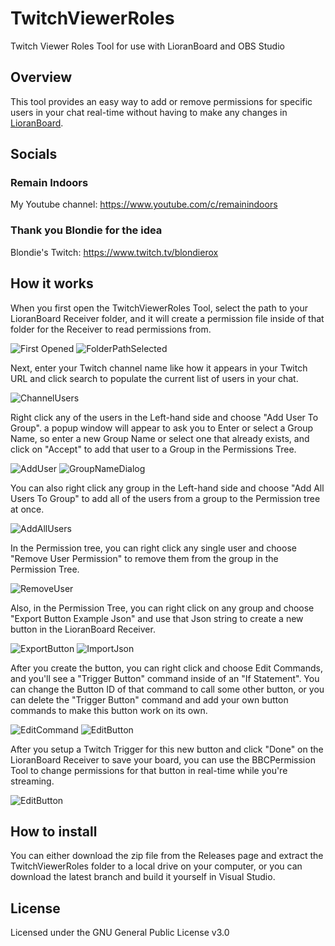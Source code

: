 # TwitchViewerRoles
Twitch Viewer Roles Tool for use with LioranBoard and OBS Studio

## Overview

This tool provides an easy way to add or remove permissions for specific users in your chat real-time without having to make any changes in [LioranBoard](https://obsproject.com/forum/resources/lioranboard-stream-deck-animator.862/).

## Socials

### Remain Indoors

My Youtube channel: https://www.youtube.com/c/remainindoors

### Thank you Blondie for the idea

Blondie's Twitch: https://www.twitch.tv/blondierox

## How it works
When you first open the TwitchViewerRoles Tool, select the path to your LioranBoard Receiver folder, and it will create a permission file inside of that folder for the Receiver to read permissions from.

![First Opened](https://www.remainindoors.com/BBC_Pics/FirstOpened.jpg)
![FolderPathSelected](https://www.remainindoors.com/BBC_Pics/FolderPathSelected.jpg)

Next, enter your Twitch channel name like how it appears in your Twitch URL and click search to populate the current list of users in your chat.

![ChannelUsers](https://www.remainindoors.com/BBC_Pics/ChannelUsersPopulated.jpg)

Right click any of the users in the Left-hand side and choose "Add User To Group". a popup window will appear to ask you to Enter or select a Group Name, so enter a new Group Name or select one that already exists, and click on "Accept" to add that user to a Group in the Permissions Tree.

![AddUser](https://www.remainindoors.com/BBC_Pics/AddUser.jpg)
![GroupNameDialog](https://www.remainindoors.com/BBC_Pics/GroupNameDialog.jpg)

You can also right click any group in the Left-hand side and choose "Add All Users To Group" to add all of the users from a group to the Permission tree at once.

![AddAllUsers](https://www.remainindoors.com/BBC_Pics/AddAllUsers.jpg)

In the Permission tree, you can right click any single user and choose "Remove User Permission" to remove them from the group in the Permission Tree.

![RemoveUser](https://www.remainindoors.com/BBC_Pics/RemoveUser.jpg)

Also, in the Permission Tree, you can right click on any group and choose "Export Button Example Json" and use that Json string to create a new button in the LioranBoard Receiver.

![ExportButton](https://www.remainindoors.com/BBC_Pics/ExportButton.jpg)
![ImportJson](https://www.remainindoors.com/BBC_Pics/ImportJson.jpg)

After you create the button, you can right click and choose Edit Commands, and you'll see a "Trigger Button" command inside of an "If Statement".  You can change the Button ID of that command to call some other button, or you can delete the "Trigger Button" command and add your own button commands to make this button work on its own.

![EditCommand](https://www.remainindoors.com/BBC_Pics/EditCommands.jpg)
![EditButton](https://www.remainindoors.com/BBC_Pics/EditButton.jpg)

After you setup a Twitch Trigger for this new button and click "Done" on the LioranBoard Receiver to save your board, you can use the BBCPermission Tool to change permissions for that button in real-time while you're streaming.

![EditButton](https://www.remainindoors.com/BBC_Pics/TwitchTrigger.jpg)

## How to install
You can either download the zip file from the Releases page and extract the TwitchViewerRoles folder to a local drive on your computer, or you can download the latest branch and build it yourself in Visual Studio.

## License
Licensed under the GNU General Public License v3.0
